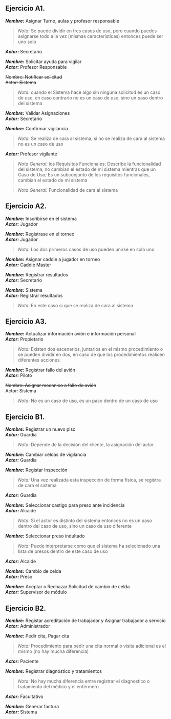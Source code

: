 ## Ejercicio A1.
 
***Nombre:*** Asignar Turno, aulas y profesor responsable 
> _Nota:_ Se puede dividir en tres casos de uso, pero cuando puedes asignarse todo a la vez (mismas características) entonces puede ser uno solo

***Actor:*** Secretario  

***Nombre:*** Solicitar ayuda para vigilar\
***Actor:*** Profesor Responsable

~~Nombre: Notificar solicitud~~\
~~Actor: Sistema~~    
> _Nota:_ cuando el Sistema hace algo sin ninguna solicitud es un caso de uso, en caso contrario no es un caso de uso, sino un paso dentro del sistema  

***Nombre:*** Validar Asignaciones\
***Actor:*** Secretario  

***Nombre:*** Confirmar vigilancia  
>_Nota:_ Se realiza de cara al sistema, si no se realiza de cara al sistema no es un caso de uso   

***Actor:*** Profesor vigilante   

>_Nota General:_ los Requisitos Funcionales; Describe la funcionalidad del sistema, no cambian el estado de mi sistema mientras que un Caso de Uso; Es un subconjunto de los requisitos funcionales, cambian el estado de mi sistema 

>_Nota General:_ Funcionalidad de cara al sistema 

## Ejercicio A2.

***Nombre:*** Inscribirse en el sistema\
***Actor:*** Jugador

***Nombre:*** Registrase en el torneo\
***Actor:*** Jugador
>_Nota:_ Los dos primeros casos de uso pueden unirse en solo uno  

***Nombre:*** Asignar caddie a jugador en torneo\
***Actor:*** Caddie Master 

***Nombre:*** Registrar resultados\
***Actor:*** Secretario

***Nombre:*** Sistema    
***Actor:*** Registrar resultados  
>_Nota:_ En este caso si que se realiza de cara al sistema


## Ejercicio A3.

***Nombre:*** Actualizar información avión e información personal  
***Actor:*** Propietario
>_Nota:_ Existen dos escenarios, juntarlos en el  mismo procedimiento o se pueden dividir en dos, en caso de que los procedimientos realicen  diferentes acciones.

***Nombre:*** Registrar fallo del avión\
***Actor:*** Piloto 

~~Nombre: Asignar mecanico a fallo de avión~~   
~~Actor: Sistema~~ 
>_Nota:_ No es un caso de uso, es un paso dentro de un caso de uso

## Ejercicio B1.

***Nombre:*** Registrar un nuevo piso  
***Actor:*** Guardia    
>_Nota:_ Depende de la decisión del cliente, la asignación del actor

***Nombre:*** Cambiar celdas de vigilancia\
***Actor:*** Guardia 

***Nombre:*** Registar Inspección  
>_Nota:_ Una vez realizada esta inspección de forma física, se registra de cara el sistema  

***Actor:*** Guardia

***Nombre:*** Seleccionar castigo para preso ante incidencia  
***Actor:*** Alcaide   
>_Nota:_ Si el actor es distinto del sistema entonces no es un paso dentro del caso de uso, sino un caso de uso diferente

***Nombre:*** Seleccionar preso indultado        
>_Nota:_ Puede interpretarse como que el sistema ha selecionado una lista de presos dentro de este caso de uso  
  
***Actor:*** Alcaide

***Nombre:*** Cambio de celda\
***Actor:*** Preso

***Nombre:*** Aceptar o Rechazar Solicitud de cambio de celda\
***Actor:*** Supervisor de módulo

## Ejercicio B2.

***Nombre:*** Registar acreditación de trabajador y Asignar trabajador a servicio    
***Actor:*** Administrador

***Nombre:*** Pedir cita, Pagar cita
>_Nota:_ Procedimiento para pedir una cita normal o visita adicional es el mismo (no hay mucha diferencia)

***Actor:*** Paciente

***Nombre:*** Registrar diagnóstico y tratamientos 
>_Nota:_ No hay mucha diferencia entre registrar el diagnostico o tratamiento del médico y el enfermero  

***Actor:*** Facultativo

***Nombre:*** Generar factura  
***Actor:*** Sistema  

